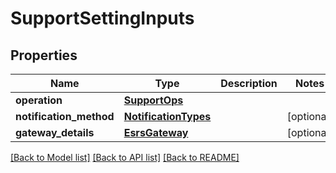 # SupportSettingInputs

## Properties
Name | Type | Description | Notes
------------ | ------------- | ------------- | -------------
**operation** | [**SupportOps**](SupportOps.md) |  | 
**notification_method** | [**NotificationTypes**](NotificationTypes.md) |  | [optional] 
**gateway_details** | [**EsrsGateway**](EsrsGateway.md) |  | [optional] 

[[Back to Model list]](../README.md#documentation-for-models) [[Back to API list]](../README.md#documentation-for-api-endpoints) [[Back to README]](../README.md)


